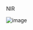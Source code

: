 NIR

![image](https://user-images.githubusercontent.com/43282255/161860753-75a7a083-0e5b-407a-a475-7efb38b47589.png)

